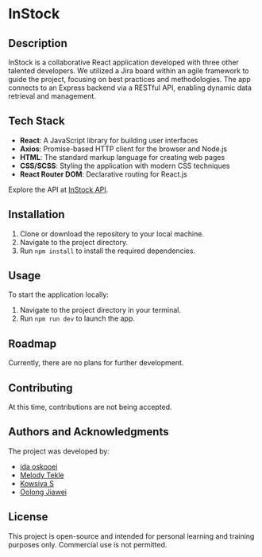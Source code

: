 # InStock

## Description

InStock is a collaborative React application developed with three other talented developers. We utilized a Jira board within an agile framework to guide the project, focusing on best practices and methodologies. The app connects to an Express backend via a RESTful API, enabling dynamic data retrieval and management.

## Tech Stack

- **React**: A JavaScript library for building user interfaces
- **Axios**: Promise-based HTTP client for the browser and Node.js
- **HTML**: The standard markup language for creating web pages
- **CSS/SCSS**: Styling the application with modern CSS techniques
- **React Router DOM**: Declarative routing for React.js

Explore the API at [InStock API](https://github.com/KowsiyaS/Instock-API).

## Installation

1. Clone or download the repository to your local machine.
2. Navigate to the project directory.
3. Run `npm install` to install the required dependencies.

## Usage

To start the application locally:

1. Navigate to the project directory in your terminal.
2. Run `npm run dev` to launch the app.

## Roadmap

Currently, there are no plans for further development.

## Contributing

At this time, contributions are not being accepted.

## Authors and Acknowledgments

The project was developed by:

- [ida oskooei](https://github.com/idaoskooei)
- [Melody Tekle](https://github.com/melodytekle)
- [Kowsiya S](https://github.com/KowsiyaS)
- [Oolong Jiawei](https://github.com/oolongjiawei)

## License

This project is open-source and intended for personal learning and training purposes only. Commercial use is not permitted.
